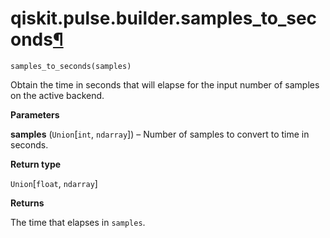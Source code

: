 # qiskit.pulse.builder.samples\_to\_seconds[¶](#qiskit-pulse-builder-samples-to-seconds "Permalink to this headline")

<span id="undefined" />

`samples_to_seconds(samples)`

Obtain the time in seconds that will elapse for the input number of samples on the active backend.

**Parameters**

**samples** (`Union`\[`int`, `ndarray`]) – Number of samples to convert to time in seconds.

**Return type**

`Union`\[`float`, `ndarray`]

**Returns**

The time that elapses in `samples`.
